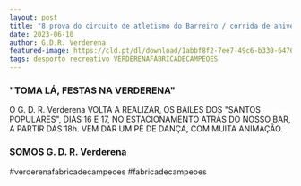 ```yaml
---
layout: post
title: "8 prova do circuito de atletismo do Barreiro / corrida de aniversário G.D.C. Estrela Negra"
date: 2023-06-10
author: G.D.R. Verderena
featured-image: https://cld.pt/dl/download/1abbf8f2-7ee7-49c6-b330-64761c43c891/cartaz_santos_populares.jpg
tags: desporto recreativo VERDERENAFABRICADECAMPEOES
---
```



<H3>"TOMA LÁ, FESTAS NA VERDERENA"</H3>

O G. D. R. Verderena   VOLTA A REALIZAR, OS BAILES  DOS "SANTOS POPULARES", DIAS 16 E 17, NO ESTACIONAMENTO ATRÁS DO NOSSO BAR, A PARTIR DAS 18h.
VEM DAR UM PÉ DE DANÇA, COM  MUITA ANIMAÇÃO.

<H3>SOMOS G. D. R. Verderena</H3>

#verderenafabricadecampeoes #fabricadecampeoes 
